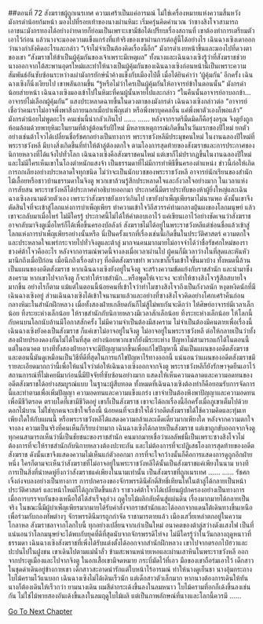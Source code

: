 ##ตอนที่ 72 สังฆราชผู้ถูกเนรเทศ
ความเศร้าเป็นแค่อารมณ์ ไม่ใช่เครื่องหมายแห่งความสิ้นหวัง มังกรดำน้อยก้มหน้า มองไปที่รอยเท้าของนางผ่านหิมะ เริ่มครุ่นคิดคำนวณ ว่าซางสิงโจวสามารถเอาชนะมังกรทองได้อย่างง่ายดายก็ย่อมเป็นเพราะเขามีข้อได้เปรียบเรื่องสถานที่ เขาต้องทำการเตรียมตัวเอาไว้ก่อน แล้วนางจะมองความแข็งแกร่งที่แท้จริงของเขาผ่านการต่อสู้นี้ได้อย่างไร
เฉินฉางเซิงเดาออกว่านางกำลังคิดอะไรและกล่าว “เจ้าไม่จำเป็นต้องคิดเรื่องนี้อีก”
มังกรดำเงยหน้าขึ้นและมองไปที่ดวงตาของเขา “สังฆราชให้ข้าเป็นผู้คุ้มกันของเจ้าเพราะมีเหตุผล”
ทั้งนางและเฉินฉางเซิงรู้ว่าที่สังฆราชช่วยนางออกจากใต้สะพานอุดรใหม่และทำให้นางเป็นผู้คุ้มกันของเฉินฉางเซิงก่อนหน้านี้เป็นเพราะความสัมพันธ์อันซับซ้อนระหว่างเผ่ามังกรยักษ์น้ำค้างแข็งกับเมืองไป๋ตี้
เมื่อได้ยินคำว่า ‘ผู้คุ้มกัน’ อีกครั้ง เฉินฉางเซิงก็นิ่งเงียบไป เขาพลันถามขึ้น “รู้หรือไม่ว่าใครเป็นผู้คุ้มกันให้อาจารย์ข้าในตอนนั้น”
มังกรดำน้อยส่ายหน้า
เฉินฉางเซิงมองเข้าไปในหิมะที่คนผู้นั้นหายไปและกล่าว “ในคืนนั้นอาจารย์อาบอกข้า... อาจารย์ไม่เลือกผู้คุ้มกัน”
แสงประหลาดฉายขึ้นในดวงตาของมังกรดำ
เฉินฉางเซิงกล่าวต่อ “อาจารย์เชื่อว่าคนเราไม่อาจพึ่งพาสิ่งภายนอกเมื่อบำเพ็ญเต๋า หรือพึ่งพาบุคคลอื่น แค่พึ่งพาตัวเองก็พอแล้ว”
มังกรดำน้อยไม่พูดอะไร
คนเช่นนี้น่ากลัวเกินไป
……
……
หลังจากราตรีมืดมิดก็คือรุ่งอรุณ จิงตูยังถูกห้อมล้อมด้วยพายุหิมะในยามที่ต้าลู่ต้อนรับปีใหม่
มีหลายเหตุการณ์เกิดขึ้นในวันแรกของปีใหม่ ยกตัวอย่างเช่นต้าโจวได้เปลี่ยนชื่อรัชศกอย่างเป็นทางการ พระราชวังหลีมีประมุขคนใหม่
ในงานฉลองปีใหม่ที่พระราชวังหลี มีบางสิ่งเกิดขึ้นที่ทำให้ต้าลู่ต้องตกใจ
ตามโองการสุดท้ายของสังฆราชและการประกาศของนิกายหลวงที่ได้แจ้งไปทั่วโลก เฉินฉางเซิงคือสังฆราชคนใหม่
แต่เขาก็ไม่ปรากฏขึ้นในงานฉลองปีใหม่และไม่มีใครเห็นเขาในโถงตำหนักแสงจ้า เป็นธรรมดาที่ไม่มีการทำพิธีขึ้นครองตำแหน่ง ข่าวนี้ก่อให้เกิดการถกเถียงอย่างประหลาดใจทุกชนิด ไม่ว่าจะเป็นนักบวชของพระราชวังหลี อาจารย์นักเรียนของสำนักไม้เลื้อยหรือชาวบ้านธรรมดาในจิงตู พวกเขาล้วนรู้สึกประหลาดใจและกังวลใจอย่างมาก
ในเวลาแห่งการสับสน พระราชวังหลีได้ประกาศคำอธิบายออกมา
ประกาศนี้มีตราประทับของห้าผู้ยิ่งใหญ่และเฉินฉางเซิงลงนามด้วยตัวเอง
เพราะว่าสังฆราชยังเยาว์เกินไป เขายังบำเพ็ญเพียรมาไม่นานพอ ดังนั้นเขาจึงตัดสินใจที่จะเข้าสู่โลกแห่งการบำเพ็ญเพียร ทำความเข้าใจวิถีสวรรค์ท่ามกลางฝุ่นผงของโลกมนุษย์
แล้วเขาจะกลับมาเมื่อไหร่ ไม่มีใครรู้ ประกาศนี้ไม่ได้ให้คำตอบเอาไว้ แค่เขียนเอาไว้อย่างชัดเจนว่าสังฆราชอาจกลับมาจิงตูเมื่อไหร่ก็ได้เพื่อขึ้นครองบัลลังก์
สังฆราชไม่ได้อยู่ในพระราชวังหลีแต่ซ่อนชื่อแล้วเข้าสู่โลกแห่งการบำเพ็ญเพียรอย่างนั้นหรือ
นี่เป็นครั้งแรกที่เรื่องเช่นนี้เกิดขึ้นในประวัติศาสตร์
ความตกใจและประหลาดใจแพร่กระจายไปทั่วจิงตูและต้าลู่ มากจนคนมากมายไม่อาจจำได้ว่าชื่อรัชศกใหม่ของราชวงศ์ต้าโจวคืออะไร
หลังจากอารมณ์พวดนี้จางลงเมื่อเวลาผ่านไป ผู้คนก็มีเวลาว่างในที่สุดและหันหัวมานึกถึงเมื่อปีก่อน เมื่อนึกถึงเรื่องต่างๆ ที่อดีตสังฆราชทำ พวกเขาก็เริ่มเข้าใจขึ้นมาบ้าง ทั้งหมดนี้ล้วนเป็นแผนของอดีตสังฆราช
หากเฉินฉางเซิงยังอยู่ในจิงตู จะสร้างความขัดแย้งกับราชสำนัก และนำมาซึ่งสงคราม
หากเขาไปจากจิงตู ก็จะทำให้ราชสำนัก...หรือพูดให้เจาะจง จะทำให้ซางสิงโจวรู้สึกสบายใจมากขึ้น
อย่างไรก็ตาม แม้แต่ในตอนนี้น้อยคนที่เข้าใจว่าทำไมซางสิงโจวถึงเป็นกังวลนัก หงุดหงิดนักที่มีเฉินฉางเซิงอยู่
ส่วนเฉินฉางเซิงได้เข้าใจนานมาแล้วและอย่างที่ซางสิงโจวคิดอย่างโศกเศร้าคืนก่อนกลางหิมะในสำนักฝึกหลวง เมื่อทั้งสองฝ่ายเกลียดกันก็ไม่สู้ไม่พบกันจะดีกว่า
ให้ศิษย์อาจารย์มีเวลาเล็กน้อย ทิ้งระยะห่างเล็กน้อย
ให้ราชสำนักกับนิกายหลวงมีเวลาสักเล็กน้อย ทิ้งระยะห่างเล็กน้อย
ให้โลกนี้กับคนบนโลกนับล้านมีโอกาสสักครั้ง
ไม่มีความจำเป็นต้องมีสงคราม ไม่จำเป็นต้องมีคนตายเพื่อเรื่องนี้
เฉินฉางเซิงยังคงเป็นสังฆราช
ก็แค่เขาไม่อาจอยู่ในจิงตู ไม่อาจอยู่ในพระราชวังหลี
ต่อให้กลายเป็นว่าทั้งสองฝ่ายปรองดองกันไม่ได้ในที่สุด อย่างน้อยพวกเขาก็ยังมีระยะห่าง
ปัญหาไม่สามารถแก้ได้ในตอนนี้ แต่ในอนาคต บางทีทั้งสองฝ่ายอาจจะมีปัญญามากขึ้นเพื่อแก้ไขปัญหานี้
มันเป็นแผนของอดีตสังฆราช และตอนนี้มันดูเหมือนเป็นวิธีที่ดีที่สุดในการแก้ไขปัญหาไร้ทางออกนี้
แน่นอนว่าแผนของอดีตสังฆราชมีรายละเอียดมากกว่านี้เพื่อให้แน่ใจว่าต่อให้เฉินฉางเซิงออกจากจิงตู พระราชวังหลีก็ยังรักษาจุดยืนเอาไว้
สถานการณ์ที่ไม่เคยมีมาก่อนนี้มีปัจจัยที่ซับซ้อนอย่างมาก แสดงให้เห็นความฉลาดและความอดทนของอดีตสังฆราชได้อย่างสมบูรณ์แบบ
ในฐานะผู้สืบทอด ทั้งหมดที่เฉินฉางเซิงต้องทำก็คือยอมรับการจัดการนี้และทำตามเพื่อเพิ่มปัญญา ความอดทนและความแข็งแกร่ง
เขาจำเป็นต้องพึงพาปัญญาและความอดทนเพื่อมีชีวิตรอด
ตราบใดที่เขามีชีวิตอยู่ เขาก็เป็นสังฆราช
เขาจะได้ถกเรื่องนี้อีกครั้งเมื่อภูเขาเต็มไปด้วยดอกไม้บาน
ไม่ใช่ทุกคนจะเข้าใจเรื่องนี้ น้อยคนที่จะเข้าใจได้ว่าอดีตสังฆราชได้ใช้ความคิดและทุ่มเทเพียงใดให้กับแผนนี้ หรือพระราชวังหลีได้แสดงความกล้าและเด็ดเดี่ยวมากเพียงใด หลังจากความตกใจจางลง ความเป็นจริงที่คนเห็นก็เรียบง่ายมาก
เฉินฉางเซิงได้กลายเป็นสังฆราช แต่เขาถูกขับออกจากจิงตู
ทุกคนสามารถเห็นว่านี่เป็นชัยชนะของราชสำนัก
คนมากมายเชื่อว่าผลลัพธ์นี้เป็นเพราะซางสิงโจวไม่ต้องการที่จะให้ราชสำนักกับนิกายหลวงต้องปะทะกัน และไม่ต้องการที่จะปฏิเสธโองการสุดท้ายของอดีตสังฆราช ดังนั้นเขาจึงแสดงความไม่เห็นแก่ตัวออกมา
การที่จะใจกว้างนั้นก็คือการแสดงการดูถูกอีกฝ่ายหนึ่ง
ใครก็ตามจะเห็นว่าสังฆราชที่ไม่อาจอยู่ในพระราชวังหลีได้นั้นเป็นสังฆราชแค่เพียงในนาม
บางทีการเป็นสิ่งที่น่าหดหู่ยิ่งกว่าสังฆราชแค่เพียงในนามเท่านั้น
เป็นสังฆราชที่ถูกเนรเทศ
……
……
รัชศกเจิ้งถ่งจบลงอย่างเป็นทางการ
การปกครองของจักรพรรดินีศักดิ์สิทธิ์เทียนไห่ในต้าลู่ได้กลายเป็นหน้าประวัติศาสตร์ และหน้าใหม่ก็ได้ถูกเปิดขึ้นแล้ว
ราชวงศ์ต้าโจวได้เปลี่ยนผู้ปกครองอย่างเป็นทางการ เมื่อการบรรจบกันของเหนือใต้ได้สำเร็จลุล่วง ฤดูใบไม้ผลิกลับคืนสู่แผ่นดิน เรื่องมากมายได้กลายเป็นจริง ในขณะนี้มีผู้บำเพ็ญเพียรมากมายได้รับคำสั่งจากราชสำนักและได้ออกจากแดนใต้เดินทางขึ้นเหนือเพื่อร่วมกับกองทัพต่างๆ
จักรพรรดินีมารถูกกำจัด ราชามารตายแล้ว เมืองเสวี่ยเหล่าตกอยู่ในความโกลาหล สังฆราชลาจากโลกใบนี้ ทุกอย่างเปลี่ยนจากเก่าเป็นใหม่ อนาคตของต้าลู่สว่างดังแสงไฟ
เป็นที่แน่นอนว่าโลกมนุษย์จะได้พบกับยุคที่ดีที่สุดนับจากจักรพรรดิไท่จง
ไม่มีใครรู้ว่าในวันกลางฤดูหนาวที่ธรรมดา เฉินฉางเซิงสังฆราชที่เพิ่งได้รับแต่งตั้งได้ออกจากสำนักฝึกหลวง
เขาไปจากตรอกไป๋ฮวาและปะปนไปในฝูงชน เขาเดินไปตามแม่น้ำลั่ว ข้ามสะพานหน่ายเหอและผ่านเสาหินในพระราชวังหลี ออกจากประตูเมืองและไปจากจิงตู
ในอกเสื้อเขามีจดหมาย กระบี่มัดไว้ที่เอว มือของเขาถือร่มเอาไว้
เด็กสาวในชุดดำเดินอยู่ข้างกายเขา
เด็กสาวสะอาดน่ารักแต่ใบหน้าไร้อารมณ์ ทำให้นางดูเย็นชา นางอุ้มกระถางใบไม้ครามไว้แนบอก
เฉินฉางเซิงไม่ได้เดินเร็วนัก แต่เด็กสาวตัวเล็กมาก หากนางต้องการเดินให้ทันนางก็ต้องเดินให้เร็วกว่า
ยามนางเดิน ผมสีดำกระเด้งขึ้นลงในลมหนาว ใบไม้ครามที่อกก็เด้งขึ้นลงเช่นกัน
ไม่ใช่ไม้พายสองอันเด้งขึ้นลงในลมฤดูใบไม้ผลิ แต่เป็นภาพลักษณ์ที่นางและโลกนี้ควรมี
……


[Go To Next Chapter]( ./745.md)